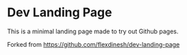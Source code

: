 # Dev Landing Page
This is a minimal landing page made to try out Github pages.

Forked from https://github.com/flexdinesh/dev-landing-page
